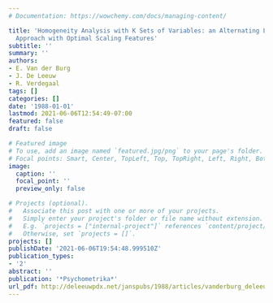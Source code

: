 ```yaml
---
# Documentation: https://wowchemy.com/docs/managing-content/

title: 'Homogeneity Analysis with K Sets of Variables: an Alternating Least Squares
  Approach with Optimal Scaling Features'
subtitle: ''
summary: ''
authors:
- E. Van der Burg
- J. De Leeuw
- R. Verdegaal
tags: []
categories: []
date: '1988-01-01'
lastmod: 2021-06-06T12:54:49-07:00
featured: false
draft: false

# Featured image
# To use, add an image named `featured.jpg/png` to your page's folder.
# Focal points: Smart, Center, TopLeft, Top, TopRight, Left, Right, BottomLeft, Bottom, BottomRight.
image:
  caption: ''
  focal_point: ''
  preview_only: false

# Projects (optional).
#   Associate this post with one or more of your projects.
#   Simply enter your project's folder or file name without extension.
#   E.g. `projects = ["internal-project"]` references `content/project/deep-learning/index.md`.
#   Otherwise, set `projects = []`.
projects: []
publishDate: '2021-06-06T19:54:48.999510Z'
publication_types:
- '2'
abstract: ''
publication: '*Psychometrika*'
url_pdf: http://deleeuwpdx.net/janspubs/1988/articles/vanderburg_deleeuw_verdegaal_A_88.pdf
---
```

